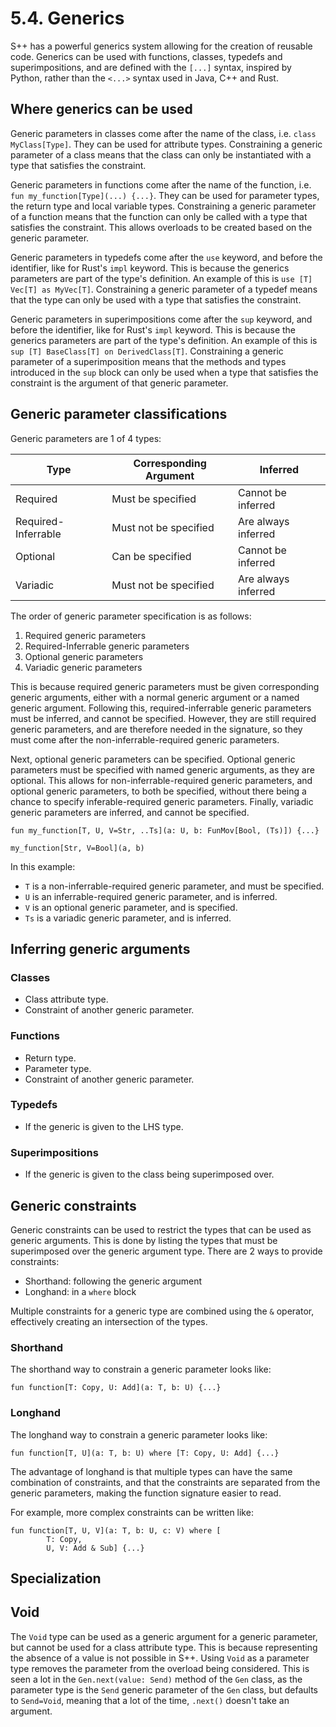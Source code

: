 # 5.4. Generics

S++ has a powerful generics system allowing for the creation of reusable code. Generics can be used with functions,
classes, typedefs and superimpositions, and are defined with the `[...]` syntax, inspired by Python, rather than the
`<...>` syntax used in Java, C++ and Rust.

## Where generics can be used

Generic parameters in classes come after the name of the class, i.e. `class MyClass[Type]`. They can be used for
attribute types. Constraining a generic parameter of a class means that the class can only be instantiated with a type
that satisfies the constraint.

Generic parameters in functions come after the name of the function, i.e. `fun my_function[Type](...) {...}`. They can
be used for parameter types, the return type and local variable types. Constraining a generic parameter of a function
means that the function can only be called with a type that satisfies the constraint. This allows overloads to be
created based on the generic parameter.

Generic parameters in typedefs come after the `use` keyword, and before the identifier, like for Rust's `impl` keyword.
This is because the generics parameters are part of the type's definition. An example of this
is `use [T] Vec[T] as MyVec[T]`. Constraining a generic parameter of a typedef means that the type can only be used with
a type that satisfies the constraint.

Generic parameters in superimpositions come after the `sup` keyword, and before the identifier, like for Rust's `impl`
keyword. This is because the generics parameters are part of the type's definition. An example of this is
`sup [T] BaseClass[T] on DerivedClass[T]`. Constraining a generic parameter of a superimposition means that the methods
and types introduced in the `sup` block can only be used when a type that satisfies the constraint is the argument of
that generic parameter.

## Generic parameter classifications

Generic parameters are 1 of 4 types:

| Type                | Corresponding Argument | Inferred            |
|---------------------|------------------------|---------------------|
| Required            | Must be specified      | Cannot be inferred  |
| Required-Inferrable | Must not be specified  | Are always inferred |
| Optional            | Can be specified       | Cannot be inferred  |
| Variadic            | Must not be specified  | Are always inferred |

The order of generic parameter specification is as follows:

1. Required generic parameters
2. Required-Inferrable generic parameters
3. Optional generic parameters
4. Variadic generic parameters

This is because required generic parameters must be given corresponding generic arguments, either with a normal generic
argument or a named generic argument. Following this, required-inferrable generic parameters must be inferred, and
cannot be specified. However, they are still required generic parameters, and are therefore needed in the signature, so
they must come after the non-inferrable-required generic parameters.

Next, optional generic parameters can be specified. Optional generic parameters must be specified with named generic
arguments, as they are optional. This allows for non-inferrable-required generic parameters, and optional generic
parameters, to both be specified, without there being a chance to specify inferable-required generic parameters.
Finally, variadic generic parameters are inferred, and cannot be specified.

```
fun my_function[T, U, V=Str, ..Ts](a: U, b: FunMov[Bool, (Ts)]) {...}

my_function[Str, V=Bool](a, b)
```

In this example:

- `T` is a non-inferrable-required generic parameter, and must be specified.
- `U` is an inferrable-required generic parameter, and is inferred.
- `V` is an optional generic parameter, and is specified.
- `Ts` is a variadic generic parameter, and is inferred.

## Inferring generic arguments

### Classes

- Class attribute type.
- Constraint of another generic parameter.

### Functions

- Return type.
- Parameter type.
- Constraint of another generic parameter.

### Typedefs

- If the generic is given to the LHS type.

### Superimpositions

- If the generic is given to the class being superimposed over.

## Generic constraints

Generic constraints can be used to restrict the types that can be used as generic arguments. This is done by listing the
types that must be superimposed over the generic argument type. There are 2 ways to provide constraints:

- Shorthand: following the generic argument
- Longhand: in a `where` block

Multiple constraints for a generic type are combined using the `&` operator, effectively creating an intersection of the
types.

### Shorthand

The shorthand way to constrain a generic parameter looks like:

```
fun function[T: Copy, U: Add](a: T, b: U) {...}
```

### Longhand

The longhand way to constrain a generic parameter looks like:

```
fun function[T, U](a: T, b: U) where [T: Copy, U: Add] {...}
```

The advantage of longhand is that multiple types can have the same combination of constraints, and that the constraints
are separated from the generic parameters, making the function signature easier to read.

For example, more complex constraints can be written like:

```
fun function[T, U, V](a: T, b: U, c: V) where [
        T: Copy,
        U, V: Add & Sub] {...}
```

## Specialization

## Void

The `Void` type can be used as a generic argument for a generic parameter, but cannot be used for a class attribute
type. This is because representing the absence of a value is not possible in S++. Using `Void` as a parameter type
removes the parameter from the overload being considered. This is seen a lot in the `Gen.next(value: Send)` method of
the `Gen` class, as the parameter type is the `Send` generic parameter of the `Gen` class, but defaults to
`Send=Void`, meaning that a lot of the time, `.next()` doesn't take an argument.

